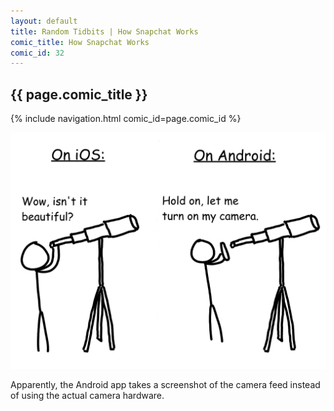 ```yaml
---
layout: default
title: Random Tidbits | How Snapchat Works
comic_title: How Snapchat Works
comic_id: 32
---
```


## {{ page.comic_title }}

{% include navigation.html comic_id=page.comic_id %}

![](/assets/images/32.png)

Apparently, the Android app takes a screenshot of the camera feed instead of using the actual camera hardware.
